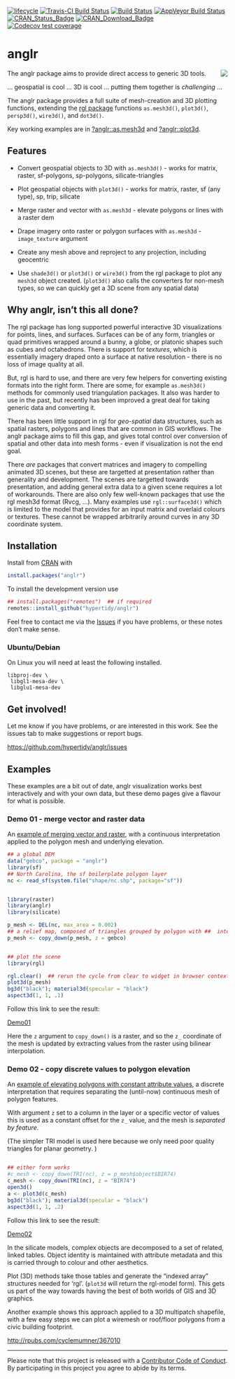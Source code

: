 
<!--
[![R build status](https://github.com/hypertidy/anglr/workflows/R-CMD-check/badge.svg)](https://github.com/hypertidy/anglr/actions)
[![R build status](https://github.com/hypertidy/anglr/workflows/test-coverage/badge.svg)](https://github.com/hypertidy/anglr/actions)
[![R build status](https://github.com/hypertidy/anglr/workflows/test-pkgdown/badge.svg)](https://github.com/hypertidy/anglr/actions)
-->

<!-- badges: start -->

[![lifecycle](https://img.shields.io/badge/lifecycle-maturing-blue.svg)](https://www.tidyverse.org/lifecycle/#maturing)
[![Travis-CI Build
Status](http://badges.herokuapp.com/travis/hypertidy/anglr?branch=master&env=BUILD_NAME=trusty_release&label=linux)](https://travis-ci.org/hypertidy/anglr)
[![Build
Status](http://badges.herokuapp.com/travis/hypertidy/anglr?branch=master&env=BUILD_NAME=osx_release&label=osx)](https://travis-ci.org/hypertidy/anglr)
[![AppVeyor Build
Status](https://ci.appveyor.com/api/projects/status/github/hypertidy/anglr?branch=master&svg=true)](https://ci.appveyor.com/project/mdsumner/anglr)
[![CRAN\_Status\_Badge](http://www.r-pkg.org/badges/version/anglr)](https://cran.r-project.org/package=anglr)
[![CRAN\_Download\_Badge](http://cranlogs.r-pkg.org/badges/anglr)](https://cran.r-project.org/package=anglr)
[![Codecov test
coverage](https://codecov.io/gh/hypertidy/anglr/branch/master/graph/badge.svg)](https://codecov.io/gh/hypertidy/anglr?branch=master)
<!-- badges: end -->

<!-- README.md is generated from README.Rmd. Please edit that file -->

# anglr

<a href="https://gist.github.com/mdsumner/81be7955ab19c052cea753230d91a20c"><img align="right"  src="https://gist.githubusercontent.com/mdsumner/81be7955ab19c052cea753230d91a20c/raw/f6a2fdb773bcf73db97879d25de8c09a210b7a8e/anglr2.gif"/></a>

The anglr package aims to provide direct access to generic 3D tools.

… geospatial is cool … 3D is cool … putting them together is
*challenging* …

The anglr package provides a full suite of mesh-creation and 3D plotting
functions, extending the [rgl
package](https://CRAN.r-project.org/package=rgl) functions
`as.mesh3d()`, `plot3d()`, `persp3d()`, `wire3d()`, and `dot3d()`.

Key working examples are in
[?anglr::as.mesh3d](https://hypertidy.github.io/anglr/reference/as.mesh3d.html)
and
[?anglr::plot3d](https://hypertidy.github.io/anglr/reference/plot3d.html).

## Features

  - Convert geospatial objects to 3D with `as.mesh3d()` - works for
    matrix, raster, sf-polygons, sp-polygons, silicate-triangles

  - Plot geospatial objects with `plot3d()` - works for matrix, raster,
    sf (any type), sp, trip, silicate

  - Merge raster and vector with `as.mesh3d` - elevate polygons or lines
    with a raster dem

  - Drape imagery onto raster or polygon surfaces with `as.mesh3d` -
    `image_texture` argument

  - Create any mesh above and reproject to any projection, including
    geocentric

  - Use `shade3d()` or `plot3d()` or `wire3d()` from the rgl package to
    plot any `mesh3d` object created. (`plot3d()` also calls the
    converters for non-mesh types, so we can quickly get a 3D scene from
    any spatial data)

## Why anglr, isn’t this all done?

The rgl package has long supported powerful interactive 3D
visualizations for points, lines, and surfaces. Surfaces can be of any
form, triangles or quad primitives wrapped around a bunny, a globe, or
platonic shapes such as cubes and octahedrons. There is support for
*textures*, which is essentially imagery draped onto a surface at native
resolution - there is no loss of image quality at all.

But, rgl is hard to use, and there are very few helpers for converting
existing formats into the right form. There are some, for example
`as.mesh3d()` methods for commonly used triangulation packages. It also
was harder to use in the past, but recently has been improved a great
deal for taking generic data and converting it.

There has been little support in rgl for *geo-spatial* data structures,
such as spatial rasters, polygons and lines that are common in GIS
workflows. The anglr package aims to fill this gap, and gives total
control over conversion of spatial and other data into mesh forms - even
if visualization is not the end goal.

There *are* packages that convert matrices and imagery to compelling
animated 3D scenes, but these are targetted at presentation rather than
generality and development. The scenes are targetted towards
presentation, and adding general extra data to a given scene requires a
lot of workarounds. There are also only few well-known packages that use
the rgl mesh3d format (Rvcg, …). Many examples use `rgl::surface3d()`
which is limited to the model that provides for an input matrix and
overlaid colours or textures. These cannot be wrapped arbitrarily around
curves in any 3D coordinate system.

## Installation

Install from [CRAN](https://CRAN.r-project.org/package=anglr) with

``` r
install.packages("anglr")
```

To install the development version use

``` r
## install.packages("remotes")  ## if required
remotes::install_github("hypertidy/anglr")
```

Feel free to contact me via the
[Issues](https://github.com/hypertidy/anglr/issues/) if you have
problems, or these notes don’t make sense.

### Ubuntu/Debian

On Linux you will need at least the following installed.

    libproj-dev \
     libgl1-mesa-dev \
     libglu1-mesa-dev

## Get involved\!

Let me know if you have problems, or are interested in this work. See
the issues tab to make suggestions or report bugs.

<https://github.com/hypertidy/anglr/issues>

## Examples

These examples are a bit out of date, anglr visualization works best
interactively and with your own data, but these demo pages give a
flavour for what is possible.

### Demo 01 - merge vector and raster data

An [example of merging vector and
raster](https://hypertidy.github.io/anglr-demos/demo01.html), with a
continuous interpretation applied to the polygon mesh and underlying
elevation.

``` r
## a global DEM
data("gebco", package = "anglr")
library(sf)
## North Carolina, the sf boilerplate polygon layer
nc <- read_sf(system.file("shape/nc.shp", package="sf"))


library(raster)
library(anglr) 
library(silicate)

p_mesh <- DEL(nc, max_area = 0.002)
## a relief map, composed of triangles grouped by polygon with ##  interpolated raster elevation 
p_mesh <- copy_down(p_mesh, z = gebco)


## plot the scene
library(rgl)

rgl.clear()  ## rerun the cycle from clear to widget in browser contexts 
plot3d(p_mesh) 
bg3d("black"); material3d(specular = "black")
aspect3d(1, 1, .1)
```

Follow this link to see the result:

[Demo01](https://hypertidy.github.io/anglr-demos/demo01.html)

Here the `z` argument to `copy_down()` is a raster, and so the `z_`
coordinate of the mesh is updated by extracting values from the raster
using bilinear interpolation.

### Demo 02 - copy discrete values to polygon elevation

An [example of elevating polygons with constant attribute
values](https://hypertidy.github.io/anglr-demos/demo02.html), a discrete
interpretation that requires separating the (until-now) continuous mesh
of polygon features.

With argument `z` set to a column in the layer or a specific vector of
values this is used as a constant offset for the `z_` value, and the
mesh is *separated by feature*.

(The simpler TRI model is used here because we only need poor quality
triangles for planar geometry. )

``` r

## either form works
#c_mesh <- copy_down(TRI(nc), z = p_mesh$object$BIR74)
c_mesh <- copy_down(TRI(nc), z = "BIR74")
open3d()
a <- plot3d(c_mesh) 
bg3d("black"); material3d(specular = "black")
aspect3d(1, 1, .2)
```

Follow this link to see the result:

[Demo02](https://hypertidy.github.io/anglr-demos/demo02.html)

In the silicate models, complex objects are decomposed to a set of
related, linked tables. Object identity is maintained with attribute
metadata and this is carried through to colour and other aesthetics.

Plot (3D) methods take those tables and generate the “indexed array”
structures needed for ‘rgl’. (`plot3d` will return the rgl-model form).
This gets us part of the way towards having the best of both worlds of
GIS and 3D graphics.

Another example shows this approach applied to a 3D multipatch
shapefile, with a few easy steps we can plot a wiremesh or roof/floor
polygons from a civic building footprint.

<http://rpubs.com/cyclemumner/367010>

-----

Please note that this project is released with a [Contributor Code of
Conduct](https://github.com/hypertidy/anglr/blob/master/CONDUCT.md). By
participating in this project you agree to abide by its terms.
